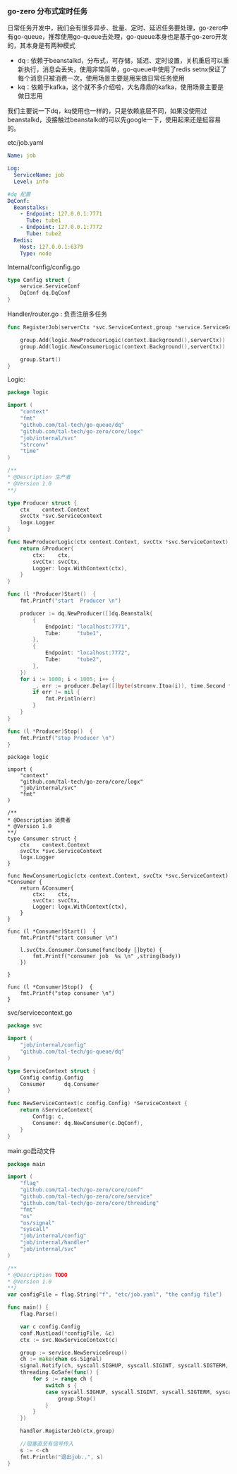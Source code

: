 ### go-zero 分布式定时任务



日常任务开发中，我们会有很多异步、批量、定时、延迟任务要处理，go-zero中有go-queue，推荐使用go-queue去处理，go-queue本身也是基于go-zero开发的，其本身是有两种模式

- dq : 依赖于beanstalkd，分布式，可存储，延迟、定时设置，关机重启可以重新执行，消息会丢失，使用非常简单，go-queue中使用了redis setnx保证了每个消息只被消费一次，使用场景主要是用来做日常任务使用
- kq：依赖于kafka，这个就不多介绍啦，大名鼎鼎的kafka，使用场景主要是做日志用

我们主要说一下dq，kq使用也一样的，只是依赖底层不同，如果没使用过beanstalkd，没接触过beanstalkd的可以先google一下，使用起来还是挺容易的。

etc/job.yaml

```yaml
Name: job

Log:
  ServiceName: job
  Level: info

#dq 配置
DqConf:
  Beanstalks:
    - Endpoint: 127.0.0.1:7771
      Tube: tube1
    - Endpoint: 127.0.0.1:7772
      Tube: tube2
  Redis:
    Host: 127.0.0.1:6379
    Type: node
```



Internal/config/config.go

```go
type Config struct {
	service.ServiceConf
	DqConf dq.DqConf
}
```



Handler/router.go : 负责注册多任务

```go
func RegisterJob(serverCtx *svc.ServiceContext,group *service.ServiceGroup)  {

	group.Add(logic.NewProducerLogic(context.Background(),serverCtx))
	group.Add(logic.NewConsumerLogic(context.Background(),serverCtx))

	group.Start()
}
```



Logic:

```go
package logic

import (
	"context"
	"fmt"
	"github.com/tal-tech/go-queue/dq"
	"github.com/tal-tech/go-zero/core/logx"
	"job/internal/svc"
	"strconv"
	"time"
)

/**
* @Description 生产者
* @Version 1.0
**/

type Producer struct {
	ctx    context.Context
	svcCtx *svc.ServiceContext
	logx.Logger
}

func NewProducerLogic(ctx context.Context, svcCtx *svc.ServiceContext) *Producer {
	return &Producer{
		ctx:    ctx,
		svcCtx: svcCtx,
		Logger: logx.WithContext(ctx),
	}
}

func (l *Producer)Start()  {
	fmt.Printf("start  Producer \n")

	producer := dq.NewProducer([]dq.Beanstalk{
		{
			Endpoint: "localhost:7771",
			Tube:     "tube1",
		},
		{
			Endpoint: "localhost:7772",
			Tube:     "tube2",
		},
	})
	for i := 1000; i < 1005; i++ {
		_, err := producer.Delay([]byte(strconv.Itoa(i)), time.Second * 1)
		if err != nil {
			fmt.Println(err)
		}
	}
}

func (l *Producer)Stop()  {
	fmt.Printf("stop Producer \n")
}


```



```doc
package logic

import (
	"context"
	"github.com/tal-tech/go-zero/core/logx"
	"job/internal/svc"
	"fmt"
)

/**
* @Description 消费者
* @Version 1.0
**/
type Consumer struct {
	ctx    context.Context
	svcCtx *svc.ServiceContext
	logx.Logger
}

func NewConsumerLogic(ctx context.Context, svcCtx *svc.ServiceContext) *Consumer {
	return &Consumer{
		ctx:    ctx,
		svcCtx: svcCtx,
		Logger: logx.WithContext(ctx),
	}
}

func (l *Consumer)Start()  {
	fmt.Printf("start consumer \n")

	l.svcCtx.Consumer.Consume(func(body []byte) {
		fmt.Printf("consumer job  %s \n" ,string(body))
	})

}

func (l *Consumer)Stop()  {
	fmt.Printf("stop consumer \n")
}
```



svc/servicecontext.go

```go
package svc

import (
	"job/internal/config"
	"github.com/tal-tech/go-queue/dq"
)

type ServiceContext struct {
	Config config.Config
	Consumer      dq.Consumer
}

func NewServiceContext(c config.Config) *ServiceContext {
	return &ServiceContext{
		Config: c,
		Consumer: dq.NewConsumer(c.DqConf),
	}
}

```



main.go启动文件

```go
package main

import (
	"flag"
	"github.com/tal-tech/go-zero/core/conf"
	"github.com/tal-tech/go-zero/core/service"
	"github.com/tal-tech/go-zero/core/threading"
	"fmt"
	"os"
	"os/signal"
	"syscall"
	"job/internal/config"
	"job/internal/handler"
	"job/internal/svc"
)

/**
* @Description TODO
* @Version 1.0
**/
var configFile = flag.String("f", "etc/job.yaml", "the config file")

func main() {
	flag.Parse()

	var c config.Config
	conf.MustLoad(*configFile, &c)
	ctx := svc.NewServiceContext(c)

	group := service.NewServiceGroup()
	ch := make(chan os.Signal)
	signal.Notify(ch, syscall.SIGHUP, syscall.SIGINT, syscall.SIGTERM, syscall.SIGQUIT)
	threading.GoSafe(func() {
		for s := range ch {
			switch s {
			case syscall.SIGHUP, syscall.SIGINT, syscall.SIGTERM, syscall.SIGQUIT:
				group.Stop()
			}
		}
	})

	handler.RegisterJob(ctx,group)

	//阻塞直至有信号传入
	s := <-ch
	fmt.Println("退出job..", s)
}
```

















